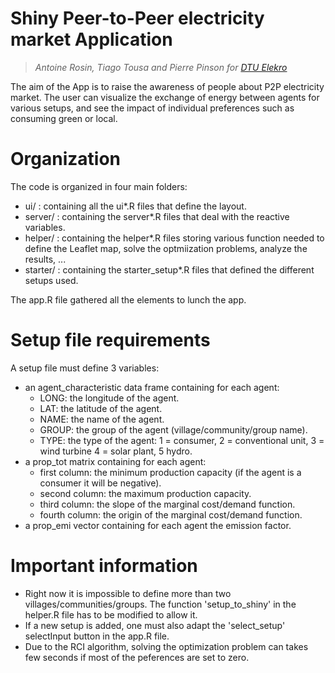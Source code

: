 # Shiny Peer-to-Peer electricity market Application 

> *Antoine Rosin, Tiago Tousa and Pierre Pinson for [DTU Elekro](http://www.elektro.dtu.dk/english)*

The aim of the App is to raise the awareness of people about P2P electricity market. The user can visualize the exchange of energy between agents for various setups, and see the impact of individual preferences such as consuming green or local.

# Organization
The code is organized in four main folders:
- ui/ : containing all the ui*.R files that define the layout.
- server/ : containing the server*.R files that deal with the reactive variables.
- helper/ : containing the helper*.R files storing various function needed to define the Leaflet map, solve the optmiization problems, analyze the results, ...
- starter/ : containing the starter_setup*.R files that defined the different setups used.

The app.R file gathered all the elements to lunch the app.

# Setup file requirements
A setup file must define 3 variables:
- an agent_characteristic data frame containing for each agent:
  - LONG: the longitude of the agent.
  - LAT: the latitude of the agent.
  - NAME: the name of the agent.
  - GROUP: the group of the agent (village/community/group name).
  - TYPE: the type of the agent: 1 = consumer, 2 = conventional unit, 3 = wind turbine 4 = solar plant, 5  hydro.
- a prop_tot matrix containing for each agent:
  - first column: the minimum production capacity (if the agent is a consumer it will be negative).
  - second column: the maximum production capacity.
  - third column: the slope of the marginal cost/demand function.
  - fourth column: the origin of the marginal cost/demand function.
- a prop_emi vector containing for each agent the emission factor.

# Important information

- Right now it is impossible to define more than two villages/communities/groups. The function 'setup_to_shiny' in the helper.R file has to be modified to allow it.
- If a new setup is added, one must also adapt the 'select_setup' selectInput button in the app.R file.
- Due to the RCI algorithm, solving the optimization problem can takes few seconds if most of the peferences are set to zero.




